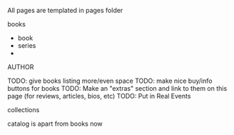 All pages are templated in pages folder

books
 - book
 - series
 - 

AUTHOR

TODO: give books listing more/even space
TODO: make nice buy/info buttons for books
TODO: Make an "extras" section and link to them on this page (for reviews, articles, bios, etc)
TODO: Put in Real Events





collections

catalog is apart from books now


